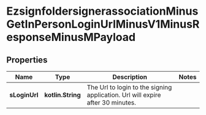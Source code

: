
# EzsignfoldersignerassociationMinusGetInPersonLoginUrlMinusV1MinusResponseMinusMPayload

## Properties
Name | Type | Description | Notes
------------ | ------------- | ------------- | -------------
**sLoginUrl** | **kotlin.String** | The Url to login to the signing application.    Url will expire after 30 minutes.   | 



